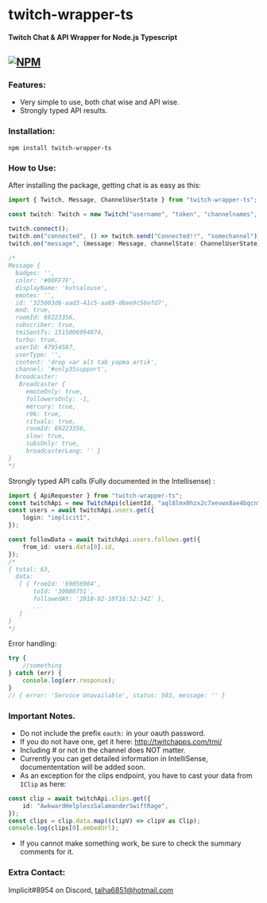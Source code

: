 # twitch-wrapper-ts
#### Twitch Chat & API Wrapper for Node.js Typescript
[![NPM](https://nodei.co/npm/twitch-wrapper-ts.png)](https://nodei.co/npm/twitch-wrapper-ts/)
---

### Features:
- Very simple to use, both chat wise and API wise.
- Strongly typed API results.

### Installation:
`npm install twitch-wrapper-ts`

### How to Use:
After installing the package, getting chat is as easy as this:
```js
import { Twitch, Message, ChannelUserState } from "twitch-wrapper-ts";

const twitch: Twitch = new Twitch("username", "token", "channelnames", "seperated");

twitch.connect();
twitch.on("connected", () => twitch.send("Connected!!", "somechannel"));
twitch.on("message", (message: Message, channelState: ChannelUserState) => console.log(message));
    
/*
Message {
  badges: '',
  color: '#00FF7F',
  displayName: 'kutsalouse',
  emotes: '',
  id: '325003d6-aad3-41c5-aa89-d6ee9c56efd7',
  mod: true,
  roomId: 69223356,
  subscriber: true,
  tmiSentTs: 1515006994874,
  turbo: true,
  userId: 47954587,
  userType: '',
  content: 'drop var alt tab yapma artık',
  channel: '#only35support',
  broadcaster:
   Broadcaster {
     emoteOnly: true,
     followersOnly: -1,
     mercury: true,
     r9k: true,
     rituals: true,
     roomId: 69223356,
     slow: true,
     subsOnly: true,
     broadcasterLang: '' }
}
*/
```

Strongly typed API calls (Fully documented in the Intellisense) :
```ts
import { ApiRequester } from "twitch-wrapper-ts";
const twitchApi = new TwitchApi(clientId, "aql8lmx0hzx2c7xevwx8ae4bqcntqj");
const users = await twitchApi.users.get({
    login: "implicit1",
});

const followData = await twitchApi.users.follows.get({
    from_id: users.data[0].id,
});
/*
{ total: 63,
  data:
   [ { fromId: '69056964',
       toId: '30080751',
       followedAt: '2018-02-10T16:52:34Z' },
       ...
   ]
}
*/
```

Error handling:
```ts
try {
    //something
} catch (err) {
    console.log(err.response);
}
// { error: 'Service Unavailable', status: 503, message: '' }
```

### Important Notes.
- Do not include the prefix `oauth:` in your oauth password.
- If you do not have one, get it here: http://twitchapps.com/tmi/
- Including # or not in the channel does NOT matter.
- Currently you can get detailed information in IntelliSense, documententation will be added soon.
- As an exception for the clips endpoint, you have to cast your data from `IClip` as here:
```ts
const clip = await twitchApi.clips.get({
    id: "AwkwardHelplessSalamanderSwiftRage",
});
const clips = clip.data.map((clipV) => clipV as Clip);
console.log(clips[0].embedUrl);
```
- If you cannot make something work, be sure to check the summary comments for it.

### Extra Contact:
Implicit#8954 on Discord, talha6851@hotmail.com
